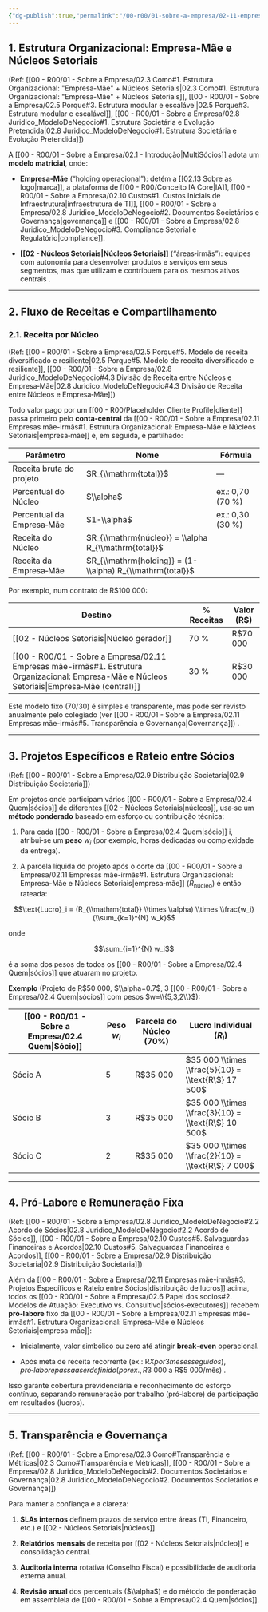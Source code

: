 ```yaml
---
{"dg-publish":true,"permalink":"/00-r00/01-sobre-a-empresa/02-11-empresas-mae-irmas/","tags":["structure","holding","subsidiaries","ecosystem","finance","governance","revenue-sharing","MOC"],"noteIcon":""}
---
```


## 1. Estrutura Organizacional: Empresa-Mãe e Núcleos Setoriais

(Ref: [[00 - R00/01 - Sobre a Empresa/02.3 Como#1. Estrutura Organizacional: "Empresa‑Mãe" + Núcleos Setoriais\|02.3 Como#1. Estrutura Organizacional: "Empresa‑Mãe" + Núcleos Setoriais]], [[00 - R00/01 - Sobre a Empresa/02.5 Porque#3. Estrutura modular e escalável\|02.5 Porque#3. Estrutura modular e escalável]], [[00 - R00/01 - Sobre a Empresa/02.8 Juridico_ModeloDeNegocio#1. Estrutura Societária e Evolução Pretendida\|02.8 Juridico_ModeloDeNegocio#1. Estrutura Societária e Evolução Pretendida]])

A [[00 - R00/01 - Sobre a Empresa/02.1 - Introdução\|MultiSócios]] adota um **modelo matricial**, onde:

- **Empresa‑Mãe** (“holding operacional”): detém a [[02.13 Sobre as logo\|marca]], a plataforma de [[00 - R00/Conceito IA Core\|IA]], [[00 - R00/01 - Sobre a Empresa/02.10 Custos#1. Custos Iniciais de Infraestrutura\|infraestrutura de TI]], [[00 - R00/01 - Sobre a Empresa/02.8 Juridico_ModeloDeNegocio#2. Documentos Societários e Governança\|governança]] e [[00 - R00/01 - Sobre a Empresa/02.8 Juridico_ModeloDeNegocio#3. Compliance Setorial e Regulatório\|compliance]].
    
- **[[02 - Núcleos Setoriais\|Núcleos Setoriais]]** (“áreas‑irmãs”): equipes com autonomia para desenvolver produtos e serviços em seus segmentos, mas que utilizam e contribuem para os mesmos ativos centrais ​.
    

---

## 2. Fluxo de Receitas e Compartilhamento

### 2.1. Receita por Núcleo

(Ref: [[00 - R00/01 - Sobre a Empresa/02.5 Porque#5. Modelo de receita diversificado e resiliente\|02.5 Porque#5. Modelo de receita diversificado e resiliente]], [[00 - R00/01 - Sobre a Empresa/02.8 Juridico_ModeloDeNegocio#4.3 Divisão de Receita entre Núcleos e Empresa‑Mãe\|02.8 Juridico_ModeloDeNegocio#4.3 Divisão de Receita entre Núcleos e Empresa‑Mãe]])

Todo valor pago por um [[00 - R00/Placeholder Cliente Profile\|cliente]] passa primeiro pelo **conta‑central** da [[00 - R00/01 - Sobre a Empresa/02.11 Empresas mãe-irmãs#1. Estrutura Organizacional: Empresa-Mãe e Núcleos Setoriais\|empresa‑mãe]] e, em seguida, é partilhado:

| Parâmetro                 | Nome                        | Fórmula          |
| ------------------------- | --------------------------- | ---------------- |
| Receita bruta do projeto  | $R_{\\mathrm{total}}$       | —                |
| Percentual do Núcleo      | $\\alpha$                   | ex.: 0,70 (70 %) |
| Percentual da Empresa‑Mãe | $1-\\alpha$                 | ex.: 0,30 (30 %) |
| Receita do Núcleo         | $R_{\\mathrm{núcleo}} = \\alpha R_{\\mathrm{total}}$ |                  |
| Receita da Empresa‑Mãe    | $R_{\\mathrm{holding}} = (1-\\alpha) R_{\\mathrm{total}}$ |                  |

Por exemplo, num contrato de R$100 000:

|Destino|% Receitas|Valor (R$)|
|---|---|---|
|[[02 - Núcleos Setoriais\|Núcleo gerador]]|70 %|R$70 000|
|[[00 - R00/01 - Sobre a Empresa/02.11 Empresas mãe-irmãs#1. Estrutura Organizacional: Empresa-Mãe e Núcleos Setoriais\|Empresa‑Mãe (central)]]|30 %|R$30 000|

Este modelo fixo (70/30) é simples e transparente, mas pode ser revisto anualmente pelo colegiado (ver [[00 - R00/01 - Sobre a Empresa/02.11 Empresas mãe-irmãs#5. Transparência e Governança\|Governança]]) ​.

---

## 3. Projetos Específicos e Rateio entre Sócios

(Ref: [[00 - R00/01 - Sobre a Empresa/02.9 Distribuição Societaria\|02.9 Distribuição Societaria]])

Em projetos onde participam vários [[00 - R00/01 - Sobre a Empresa/02.4 Quem\|sócios]] de diferentes [[02 - Núcleos Setoriais\|núcleos]], usa‑se um **método ponderado** baseado em esforço ou contribuição técnica:

1. Para cada [[00 - R00/01 - Sobre a Empresa/02.4 Quem\|sócio]] i, atribui‑se um **peso** $w_i$ (por exemplo, horas dedicadas ou complexidade da entrega).
    
2. A parcela líquida do projeto após o corte da [[00 - R00/01 - Sobre a Empresa/02.11 Empresas mãe-irmãs#1. Estrutura Organizacional: Empresa-Mãe e Núcleos Setoriais\|empresa‑mãe]] ($R_{\mathrm{núcleo}}$) é então rateada:
    

$$\text{Lucro}_i = (R_{\\mathrm{total}} \\times \\alpha) \\times \\frac{w_i}{\\sum_{k=1}^{N} w_k}$$

onde

$$\sum_{i=1}^{N} w_i$$

é a soma dos pesos de todos os [[00 - R00/01 - Sobre a Empresa/02.4 Quem\|sócios]] que atuaram no projeto.

**Exemplo** (Projeto de R$50 000, $\\alpha=0.7$, 3 [[00 - R00/01 - Sobre a Empresa/02.4 Quem\|sócios]] com pesos $w=\\{5,3,2\\}$):

|[[00 - R00/01 - Sobre a Empresa/02.4 Quem\|Sócio]]|Peso $w_i$|Parcela do Núcleo (70%)|Lucro Individual ($R_i$)|
|---|---|---|---|
|Sócio A|5|R$35 000|$35 000 \\times \\frac{5}{10} = \\text{R\$} 17 500$|
|Sócio B|3|R$35 000|$35 000 \\times \\frac{3}{10} = \\text{R\$} 10 500$|
|Sócio C|2|R$35 000|$35 000 \\times \\frac{2}{10} = \\text{R\$} 7 000$|

---

## 4. Pró‑Labore e Remuneração Fixa

(Ref: [[00 - R00/01 - Sobre a Empresa/02.8 Juridico_ModeloDeNegocio#2.2 Acordo de Sócios\|02.8 Juridico_ModeloDeNegocio#2.2 Acordo de Sócios]], [[00 - R00/01 - Sobre a Empresa/02.10 Custos#5. Salvaguardas Financeiras e Acordos\|02.10 Custos#5. Salvaguardas Financeiras e Acordos]], [[00 - R00/01 - Sobre a Empresa/02.9 Distribuição Societaria\|02.9 Distribuição Societaria]])

Além da [[00 - R00/01 - Sobre a Empresa/02.11 Empresas mãe-irmãs#3. Projetos Específicos e Rateio entre Sócios\|distribuição de lucros]] acima, todos os [[00 - R00/01 - Sobre a Empresa/02.6 Papel dos socios#2. Modelos de Atuação: Executivo vs. Consultivo\|sócios‑executores]] recebem **pró‑labore** fixo da [[00 - R00/01 - Sobre a Empresa/02.11 Empresas mãe-irmãs#1. Estrutura Organizacional: Empresa-Mãe e Núcleos Setoriais\|empresa‑mãe]]:

- Inicialmente, valor simbólico ou zero até atingir **break‑even** operacional.
    
- Após meta de receita recorrente (ex.: R$X por 3 meses seguidos), pró‑labore passa a ser definido (por ex., R$3 000 a R$5 000/mês) ​.
    

Isso garante cobertura previdenciária e reconhecimento do esforço contínuo, separando remuneração por trabalho (pró‑labore) de participação em resultados (lucros).

---

## 5. Transparência e Governança

(Ref: [[00 - R00/01 - Sobre a Empresa/02.3 Como#Transparência e Métricas\|02.3 Como#Transparência e Métricas]], [[00 - R00/01 - Sobre a Empresa/02.8 Juridico_ModeloDeNegocio#2. Documentos Societários e Governança\|02.8 Juridico_ModeloDeNegocio#2. Documentos Societários e Governança]])

Para manter a confiança e a clareza:

1. **SLAs internos** definem prazos de serviço entre áreas (TI, Financeiro, etc.) e [[02 - Núcleos Setoriais\|núcleos]] ​.
    
2. **Relatórios mensais** de receita por [[02 - Núcleos Setoriais\|núcleo]] e consolidação central.
    
3. **Auditoria interna** rotativa (Conselho Fiscal) e possibilidade de auditoria externa anual.
    
4. **Revisão anual** dos percentuais ($\\alpha$) e do método de ponderação em assembleia de [[00 - R00/01 - Sobre a Empresa/02.4 Quem\|sócios]].